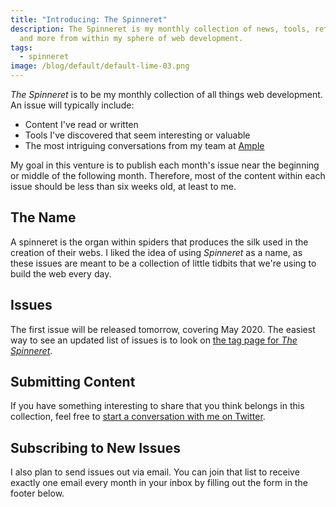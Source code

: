 ```yaml
---
title: "Introducing: The Spinneret"
description: The Spinneret is my monthly collection of news, tools, references,
  and more from within my sphere of web development.
tags:
  - spinneret
image: /blog/default/default-lime-03.png
---
```


_The Spinneret_ is to be my monthly collection of all things web development. An issue will typically include:

- Content I've read or written
- Tools I've discovered that seem interesting or valuable
- The most intriguing conversations from my team at [Ample](https://www.helloample.com/)

My goal in this venture is to publish each month's issue near the beginning or middle of the following month. Therefore, most of the content within each issue should be less than six weeks old, at least to me.

## The Name

A spinneret is the organ within spiders that produces the silk used in the creation of their webs. I liked the idea of using _Spinneret_ as a name, as these issues are meant to be a collection of little tidbits that we're using to build the web every day.

## Issues

The first issue will be released tomorrow, covering May 2020. The easiest way to see an updated list of issues is to look on [the tag page for _The Spinneret_](/blog/tag/spinneret/).

## Submitting Content

If you have something interesting to share that you think belongs in this collection, feel free to [start a conversation with me on Twitter](https://twitter.com/seancdavis29).

## Subscribing to New Issues

I also plan to send issues out via email. You can join that list to receive exactly one email every month in your inbox by filling out the form in the footer below.
